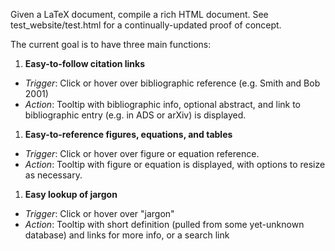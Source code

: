 Given a LaTeX document, compile a rich HTML document.  See test_website/test.html for a continually-updated proof of concept.

The current goal is to have three main functions:

1. **Easy-to-follow citation links**
  - _Trigger_: Click or hover over bibliographic reference (e.g. Smith and Bob 2001)
  - _Action_:  Tooltip with bibliographic info, optional abstract, and link to bibliographic entry (e.g. in ADS or arXiv) is displayed.

1. **Easy-to-reference figures, equations, and tables**
  - _Trigger_: Click or hover over figure or equation reference.
  - _Action_:  Tooltip with figure or equation is displayed, with options to resize as necessary.

1. **Easy lookup of jargon**
  - _Trigger_: Click or hover over "jargon"
  - _Action_:  Tooltip with short definition (pulled from some yet-unknown database) and links for more info, or a search link
